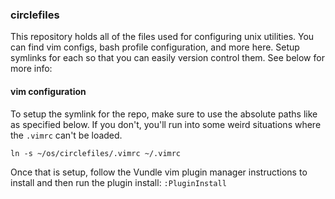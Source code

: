 ### circlefiles

This repository holds all of the files used for configuring unix utilities. You
can find vim configs, bash profile configuration, and more here. Setup symlinks
for each so that you can easily version control them. See below for more info:


#### vim configuration

To setup the symlink for the repo, make sure to use the absolute paths like
as specified below. If you don't, you'll run into some weird situations where
the `.vimrc` can't be loaded.

```
ln -s ~/os/circlefiles/.vimrc ~/.vimrc
```

Once that is setup, follow the Vundle vim plugin manager instructions to
install and then run the plugin install: `:PluginInstall`

